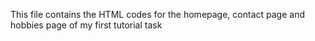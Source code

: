 This file contains the HTML codes for the homepage, contact page and hobbies page of my first tutorial task
